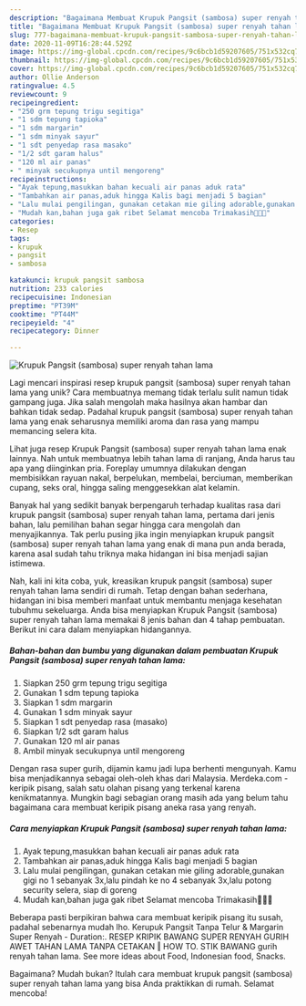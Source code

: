 ```yaml
---
description: "Bagaimana Membuat Krupuk Pangsit (sambosa) super renyah tahan lama, Menggugah Selera"
title: "Bagaimana Membuat Krupuk Pangsit (sambosa) super renyah tahan lama, Menggugah Selera"
slug: 777-bagaimana-membuat-krupuk-pangsit-sambosa-super-renyah-tahan-lama-menggugah-selera
date: 2020-11-09T16:28:44.529Z
image: https://img-global.cpcdn.com/recipes/9c6bcb1d59207605/751x532cq70/krupuk-pangsit-sambosa-super-renyah-tahan-lama-foto-resep-utama.jpg
thumbnail: https://img-global.cpcdn.com/recipes/9c6bcb1d59207605/751x532cq70/krupuk-pangsit-sambosa-super-renyah-tahan-lama-foto-resep-utama.jpg
cover: https://img-global.cpcdn.com/recipes/9c6bcb1d59207605/751x532cq70/krupuk-pangsit-sambosa-super-renyah-tahan-lama-foto-resep-utama.jpg
author: Ollie Anderson
ratingvalue: 4.5
reviewcount: 9
recipeingredient:
- "250 grm tepung trigu segitiga"
- "1 sdm tepung tapioka"
- "1 sdm margarin"
- "1 sdm minyak sayur"
- "1 sdt penyedap rasa masako"
- "1/2 sdt garam halus"
- "120 ml air panas"
- " minyak secukupnya until mengoreng"
recipeinstructions:
- "Ayak tepung,masukkan bahan kecuali air panas aduk rata"
- "Tambahkan air panas,aduk hingga Kalis bagi menjadi 5 bagian"
- "Lalu mulai pengilingan, gunakan cetakan mie giling adorable,gunakan gigi no 1 sebanyak 3x,lalu pindah ke no 4 sebanyak 3x,lalu potong security selera, siap di goreng"
- "Mudah kan,bahan juga gak ribet Selamat mencoba Trimakasih🥰🥰🥰"
categories:
- Resep
tags:
- krupuk
- pangsit
- sambosa

katakunci: krupuk pangsit sambosa 
nutrition: 233 calories
recipecuisine: Indonesian
preptime: "PT39M"
cooktime: "PT44M"
recipeyield: "4"
recipecategory: Dinner

---
```



![Krupuk Pangsit (sambosa) super renyah tahan lama](https://img-global.cpcdn.com/recipes/9c6bcb1d59207605/751x532cq70/krupuk-pangsit-sambosa-super-renyah-tahan-lama-foto-resep-utama.jpg)

Lagi mencari inspirasi resep krupuk pangsit (sambosa) super renyah tahan lama yang unik? Cara membuatnya memang tidak terlalu sulit namun tidak gampang juga. Jika salah mengolah maka hasilnya akan hambar dan bahkan tidak sedap. Padahal krupuk pangsit (sambosa) super renyah tahan lama yang enak seharusnya memiliki aroma dan rasa yang mampu memancing selera kita.

Lihat juga resep Krupuk Pangsit (sambosa) super renyah tahan lama enak lainnya. Nah untuk membuatnya lebih tahan lama di ranjang, Anda harus tau apa yang diinginkan pria. Foreplay umumnya dilakukan dengan membisikkan rayuan nakal, berpelukan, membelai, berciuman, memberikan cupang, seks oral, hingga saling menggesekkan alat kelamin.

Banyak hal yang sedikit banyak berpengaruh terhadap kualitas rasa dari krupuk pangsit (sambosa) super renyah tahan lama, pertama dari jenis bahan, lalu pemilihan bahan segar hingga cara mengolah dan menyajikannya. Tak perlu pusing jika ingin menyiapkan krupuk pangsit (sambosa) super renyah tahan lama yang enak di mana pun anda berada, karena asal sudah tahu triknya maka hidangan ini bisa menjadi sajian istimewa.


Nah, kali ini kita coba, yuk, kreasikan krupuk pangsit (sambosa) super renyah tahan lama sendiri di rumah. Tetap dengan bahan sederhana, hidangan ini bisa memberi manfaat untuk membantu menjaga kesehatan tubuhmu sekeluarga. Anda bisa menyiapkan Krupuk Pangsit (sambosa) super renyah tahan lama memakai 8 jenis bahan dan 4 tahap pembuatan. Berikut ini cara dalam menyiapkan hidangannya.

<!--inarticleads1-->

##### Bahan-bahan dan bumbu yang digunakan dalam pembuatan Krupuk Pangsit (sambosa) super renyah tahan lama:

1. Siapkan 250 grm tepung trigu segitiga
1. Gunakan 1 sdm tepung tapioka
1. Siapkan 1 sdm margarin
1. Gunakan 1 sdm minyak sayur
1. Siapkan 1 sdt penyedap rasa (masako)
1. Siapkan 1/2 sdt garam halus
1. Gunakan 120 ml air panas
1. Ambil  minyak secukupnya until mengoreng


Dengan rasa super gurih, dijamin kamu jadi lupa berhenti mengunyah. Kamu bisa menjadikannya sebagai oleh-oleh khas dari Malaysia. Merdeka.com - keripik pisang, salah satu olahan pisang yang terkenal karena kenikmatannya. Mungkin bagi sebagian orang masih ada yang belum tahu bagaimana cara membuat keripik pisang aneka rasa yang renyah. 

<!--inarticleads2-->

##### Cara menyiapkan Krupuk Pangsit (sambosa) super renyah tahan lama:

1. Ayak tepung,masukkan bahan kecuali air panas aduk rata
1. Tambahkan air panas,aduk hingga Kalis bagi menjadi 5 bagian
1. Lalu mulai pengilingan, gunakan cetakan mie giling adorable,gunakan gigi no 1 sebanyak 3x,lalu pindah ke no 4 sebanyak 3x,lalu potong security selera, siap di goreng
1. Mudah kan,bahan juga gak ribet Selamat mencoba Trimakasih🥰🥰🥰


Beberapa pasti berpikiran bahwa cara membuat keripik pisang itu susah, padahal sebenarnya mudah lho. Kerupuk Pangsit Tanpa Telur &amp; Margarin Super Renyah - Duration:. RESEP KRIPIK BAWANG SUPER RENYAH GURIH AWET TAHAN LAMA TANPA CETAKAN ‖ HOW TO. STIK BAWANG gurih renyah tahan lama. See more ideas about Food, Indonesian food, Snacks. 

Bagaimana? Mudah bukan? Itulah cara membuat krupuk pangsit (sambosa) super renyah tahan lama yang bisa Anda praktikkan di rumah. Selamat mencoba!
